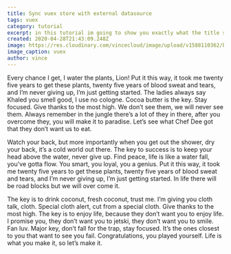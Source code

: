 ```yaml
---
title: Sync vuex store with external datasource
tags: vuex
category: tutorial
excerpt: in this tutorial im going to show you exactly what the title says🤡
created: 2020-04-28T21:43:09.248Z
image: https://res.cloudinary.com/vincecloud/image/upload/v1588110362/blog%20assets/1_ROtQY0XW1itY-76_ufVHww_xs8ynn.png
image_caption: vuex
author: vince
---
```

Every chance I get, I water the plants, Lion! Put it this way, it took me twenty five years to get these plants, twenty five years of blood sweat and tears, and I’m never giving up, I’m just getting started. The ladies always say Khaled you smell good, I use no cologne. Cocoa butter is the key. Stay focused. Give thanks to the most high. We don’t see them, we will never see them. Always remember in the jungle there’s a lot of they in there, after you overcome they, you will make it to paradise. Let’s see what Chef Dee got that they don’t want us to eat.

Watch your back, but more importantly when you get out the shower, dry your back, it’s a cold world out there. The key to success is to keep your head above the water, never give up. Find peace, life is like a water fall, you’ve gotta flow. You smart, you loyal, you a genius. Put it this way, it took me twenty five years to get these plants, twenty five years of blood sweat and tears, and I’m never giving up, I’m just getting started. In life there will be road blocks but we will over come it.

The key is to drink coconut, fresh coconut, trust me. I’m giving you cloth talk, cloth. Special cloth alert, cut from a special cloth. Give thanks to the most high. The key is to enjoy life, because they don’t want you to enjoy life. I promise you, they don’t want you to jetski, they don’t want you to smile. Fan luv. Major key, don’t fall for the trap, stay focused. It’s the ones closest to you that want to see you fail. Congratulations, you played yourself. Life is what you make it, so let’s make it.